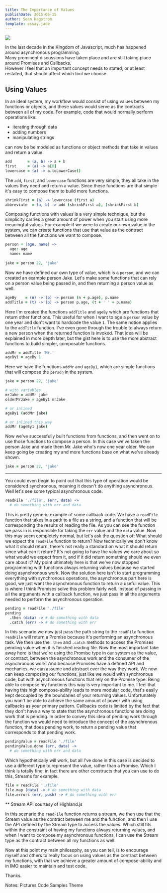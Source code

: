 ```yaml
---
title: The Importance of Values
publishDate: 2015-06-15
author: Sean Hagstrom
template: essay.jade
---
```


![](http://4.bp.blogspot.com/_vt749aV4Y7Q/TQ0RGGCoOkI/AAAAAAAAFsA/fKNZwumM1fI/s1600/palace%2Bof%2Bzinn.jpg)

In the last decade in the Kingdom of Javascript, much has happened around asynchronous programming.  
Many prominent discussions have taken place and are still taking place around Promises and Callbacks.  
However I feel that an important concept needs to stated, or at least restated, that should affect which tool we choose.

## Using Values

In an ideal system, my workflow would consist of using values between my functions or objects, and these values would serve as the contracts between all of my code. For example, code that would normally perform operations like: 

* iterating through data
* adding numbers
* manipulating strings

can now be be modeled as functions or object methods that take in values and return a value.

```coffeescript
add       = (a, b) -> a + b
first     = (a) -> a[0]
lowercase = (a) -> a.toLowerCase()
```

The `add`, `first`, and `lowercase` functions are very simple, they all take in the values they need and return a value. Since these functions are that simple it's easy to compose them to build more functions.

```coffeescript
shrinkFirst = (a) -> lowercase (first a)
abbreviate  = (a, b) -> add (shrinkFirst a), (shrinkFirst b)
```

Composing functions with values is a very simple technique, but the simplicity carries a great amount of power when you start using more meaningful values. For example if we were to create our own value in the system, we can create functions that use that value as the contract between all the functions we want to compose.

```coffeescript
person = (age, name) ->
  age: age
  name: name
  
jake = person 22, 'jake'
```

Now we have defined our own type of value, which is a `person`, and we can created an example person Jake.
Let's make some functions that can rely on a person value being passed in, and then returning a person value as well.

```coffeescript
ageBy    = (n) -> (p) -> person (n + p.age), p.name
addTitle = (t) -> (p) -> person p.age, (t + ' ' + p.name)
```

Here I'm created the functions `addTitle` and `ageBy` which are functions that return other functions. This useful for when I want to age a `person` value by one year and don't want to hardcode the value `1`. The same notion applies to the `addTitle` function. I've even gone through the trouble to always return a new person when the returned function is invoked. That idea will be explained in more depth later, but the gist here is to use the more abstract functions to build simpler, composable functions.

```coffeescript
addMr = addTitle 'Mr.'
ageBy1 = ageBy 1
```

Here we have the functions `addMr` and `ageBy1`, which are simple functions that will compose the `person` in the system.

```coffeescript
jake = person 22, 'jake'

# with variables
mrJake = addMr jake
olderMrJake = ageBy1 mrJake

# or inlined
ageBy1 (addMr jake)

# or inlined this way
addMr (ageBy1 jake)
```

Now we've successfully built functions from functions, and then went on to use those functions to compose a person.
In this case we've taken the person Jake and made them Mr. Jake who's now one year older. We can keep going by creating my and more functions base on what we've already shown.

```coffeescript
jake = person 22, 'jake'
```

___

You could even begin to point out that this type of operation would be considered synchronous, meaning it doesn't do anything asynchronous. Well let's see some typical asynchronous code.

```coffeescript
readFile './file', (err, data) ->
  # do something with err and data
```

This is pretty generic example of some callback code.
We have a `readFile` function that takes in a path to a file as a string, and a function that will be corresponding the results of reading the file. As you can see the function we pass in is responsible for taking the `err` value and the `data` value. Now this may seem completely normal, but let's ask the question of:
What should we expect the `readFile` function to return?
Now technically we don't know what it should return, there's not really a standard on what it should return since what can it return? It's not going to have the values we care about so what would we expect from it, and if it did return something should we even care about it? My point ultimately here is that we've now stopped programming with functions always returning values because we started doing asynchronous work. Now the solution here isn't to start programming everything with synchronous operations, the asynchronous part here is good, we just want the asynchronous function to return a useful value. This is where I think Promises solve this problem fairly well. Instead of passing in all the arguments with a callback function, we just pass in all the arguments needed to perform the asynchronous operation.

```coffeescript
pending = readFile './file'
pending
  .then (data) -> # do something with data
  .catch (err) -> # do something with err
```

In this scenario we now just pass the path string to the `readFile` function. `readFile` will return a Promise because it's performing an asynchronous task. We then use the `.then` and `.catch` methods to access the Promises pending value when it is finished reading file. Now the most important take away here is that we're using the Promise type in our system as the value, or contract, between the asynchronous work and the consumer of the asynchronous work. And because Promises have a defined API and mechanics, we can assume and abstract over the way they work. We now can keep composing our functions, just like we would with synchronous code, but with asynchronous functions that rely on the Promise type. Being able to compose my functions this way is very important to me. I feel that having this high compose-ability leads to more modular code, that's easily kept decoupled by the boundaries of your returning values. Unfortunately you won't be able to achieve the same amount of power with using callbacks as your primary pattern.
Callbacks code is limited by the fact that they don't have a way to state that the asynchronous functions are doing work that is pending. In order to convey this idea of pending work through the function we would need to introduce the concept of the asynchronous function, that does pending work, to return a pending value that corresponds to that pending work.

```coffeescript
pendingValue = readFile './file'
pendingValue.done (err, data) ->
  # do something with err and data
```

Which hypothetically will work, but all I've done in this case is decided to use a different type to represent the value, rather than a Promise. Which I think is totally fine, in fact there are other constructs that you can use to do this, Streams for example.

```coffeescript
file = readFile './file'
file.map (data) -> # do something with data
file.errors (err, push) -> # do something with err
```
** Stream API courtesy of Highland.js

In this scenario the `readFile` function returns a stream, we then use that the Stream value as the contract between me and the function, and then I use the API defined by the Stream type to access the values. Which still fits within the constraint of having my functions always returning values, and when I want to compose my asynchronous functions, I can use the Stream type as the contract between all my functions as well.

Now at this point my main philosophy, as you can tell, is to encourage myself and others to really focus on using values as the contract between my functions, with that we achieve a greater amount of compose-ability and in IMO easier to maintain and test code.

Thanks.

Notes:
Pictures
Code Samples
Theme
